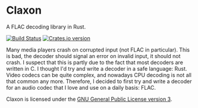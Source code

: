 Claxon
======

A FLAC decoding library in Rust.

[![Build Status](https://travis-ci.org/ruuda/claxon.svg?branch=master)](https://travis-ci.org/ruuda/claxon)
[![Crates.io version](http://img.shields.io/crates/v/claxon.svg)](https://crates.io/crates/claxon)

Many media players crash on corrupted input (not FLAC in particular). This is
bad, the decoder should signal an error on invalid input, it should not crash.
I suspect that this is partly due to the fact that most decoders are written in
C. I thought I'd try and write a decoder in a safe language: Rust. Video codecs
can be quite complex, and nowadays CPU decoding is not all that common any more.
Therefore, I decided to first try and write a decoder for an audio codec that I
love and use on a daily basis: FLAC.

Claxon is licensed under the [GNU General Public License version 3][gplv3].

[gplv3]: https://www.gnu.org/licenses/gpl.html
